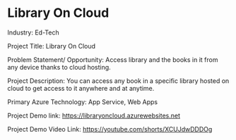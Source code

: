 # Library On Cloud

Industry: Ed-Tech

Project Title: Library On Cloud

Problem Statement/ Opportunity:
Access library and the books in it from any device thanks to cloud hosting.

Project Description:
You can access any book in a specific library hosted on cloud to get access to it anywhere and at anytime.

Primary Azure Technology: App Service, Web Apps

Project Demo link: https://libraryoncloud.azurewebsites.net

Project Demo Video Link: https://youtube.com/shorts/XCUJdwDDDOg
